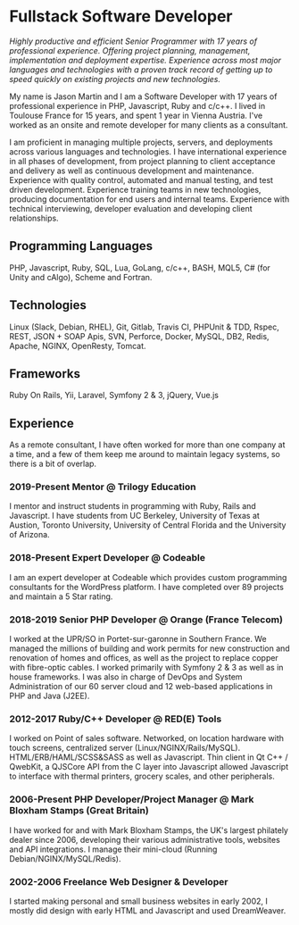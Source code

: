 # Fullstack Software Developer

*Highly productive and efficient Senior Programmer with 17 years of professional experience. Offering project planning, management, implementation and deployment expertise. Experience across most major languages and technologies with a proven track record of getting up to speed quickly on existing projects and new technologies.*

My name is Jason Martin and I am a Software Developer with 17 years of professional experience in PHP, Javascript, Ruby and c/c++. I lived in Toulouse France for 15 years, and spent 1 year in Vienna Austria. I've worked as an onsite and remote developer for many clients as a consultant.

I am proficient in managing multiple projects, servers, and deployments across various languages and technologies. I have international experience in all phases of development, from project planning to client acceptance and delivery as well as continuous development and maintenance. Experience with quality control, automated and manual testing, and test driven development. Experience training teams in new technologies, producing documentation for end users and internal teams. Experience with technical interviewing, developer evaluation and developing client relationships.

## Programming Languages 

PHP, Javascript, Ruby, SQL, Lua, GoLang, c/c++, BASH, MQL5, C# (for Unity and cAlgo), Scheme and Fortran.

## Technologies

Linux (Slack, Debian, RHEL), Git, Gitlab, Travis CI, PHPUnit & TDD, Rspec, REST, JSON + SOAP Apis, SVN, Perforce, Docker, MySQL, DB2, Redis, Apache, NGINX, OpenResty, Tomcat.

## Frameworks

Ruby On Rails, Yii, Laravel, Symfony 2 & 3, jQuery, Vue.js

## Experience

As a remote consultant, I have often worked for more than one company at a time, and a few of them keep me around to maintain legacy systems, so there is a bit of overlap.

### 2019-Present Mentor @ Trilogy Education

I mentor and instruct students in programming with Ruby, Rails and Javascript. I have students from UC Berkeley, University of Texas at Austion, Toronto University, University of Central Florida and the University of Arizona.

### 2018-Present Expert Developer @ Codeable

I am an expert developer at Codeable which provides custom programming consultants for the WordPress platform. I have completed over 89 projects and maintain a 5 Star rating.

### 2018-2019 Senior PHP Developer @ Orange (France Telecom)

I worked at the UPR/SO in Portet-sur-garonne in Southern France. We managed the millions of building and work permits for new construction and renovation of homes and offices, as well as the project to replace copper with fibre-optic cables. I worked primarily with Symfony 2 & 3 as well as in house frameworks. I was also in charge of DevOps and System Administration of our 60 server cloud and 12 web-based applications in PHP and Java (J2EE). 

### 2012-2017 Ruby/C++ Developer @ RED(E) Tools

I worked on Point of sales software. Networked, on location hardware with touch screens, centralized server (Linux/NGINX/Rails/MySQL). HTML/ERB/HAML/SCSS&SASS as well as Javascript. Thin client in Qt C++ / QwebKit, a QJSCore API from the C layer into Javascript allowed Javascript to interface with thermal printers, grocery scales, and other peripherals.

### 2006-Present PHP Developer/Project Manager @ Mark Bloxham Stamps (Great Britain)

I have worked for and with Mark Bloxham Stamps, the UK's largest philately dealer since 2006, developing their various administrative tools, websites and API integrations. I manage their mini-cloud (Running Debian/NGINX/MySQL/Redis).

### 2002-2006 Freelance Web Designer & Developer

I started making personal and small business websites in early 2002, I mostly did design with early HTML and Javascript and used DreamWeaver.
